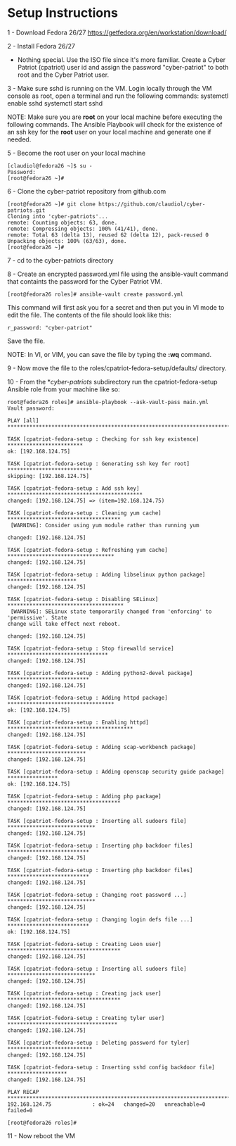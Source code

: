 # Setup Instructions

1 - Download Fedora 26/27
https://getfedora.org/en/workstation/download/

2 - Install Fedora 26/27
  - Nothing special.  Use the ISO file since it's more familiar. Create a Cyber Patriot (cpatriot) user id and assign the password "cyber-patriot" to both root and the Cyber Patriot user.

3 - Make sure sshd is running on the VM. Login locally through the VM console as root, open a terminal and run the following commands:
   systemctl enable sshd
   systemctl start sshd

NOTE: Make sure you are **root** on your local machine before executing the following commands.  The Ansible Playbook will check for the existence of an ssh key for the **root** user on your local machine and generate one if needed.

5 - Become the root user on your local machine
````
[claudiol@fedora26 ~]$ su - 
Password: 
[root@fedora26 ~]# 
````

6 - Clone the cyber-patriot repository from github.com
````
[root@fedora26 ~]# git clone https://github.com/claudiol/cyber-patriots.git
Cloning into 'cyber-patriots'...
remote: Counting objects: 63, done.
remote: Compressing objects: 100% (41/41), done.
remote: Total 63 (delta 13), reused 62 (delta 12), pack-reused 0
Unpacking objects: 100% (63/63), done.
[root@fedora26 ~]# 
````

7 - cd to the cyber-patriots directory

8 - Create an encrypted password.yml file using the ansible-vault command that containts the password for the Cyber Patriot VM. 
````
[root@fedora26 roles]# ansible-vault create password.yml
````

This command will first ask you for a secret and then put you in VI mode to edit the file. The contents of the file should look like this:
````
r_password: "cyber-patriot"
````

Save the file. 

NOTE: In VI, or VIM, you can save the file by typing the **:wq** command.

9 - Now move the file to the roles/cpatriot-fedora-setup/defaults/ directory.

10 - From the **cyber-patriots* subdirectory run the  cpatriot-fedora-setup Ansible role from your machine like so:

````
root@fedora26 roles]# ansible-playbook --ask-vault-pass main.yml 
Vault password: 

PLAY [all] ***************************************************************************

TASK [cpatriot-fedora-setup : Checking for ssh key existence] ************************
ok: [192.168.124.75]

TASK [cpatriot-fedora-setup : Generating ssh key for root] ***************************
skipping: [192.168.124.75]

TASK [cpatriot-fedora-setup : Add ssh key] *******************************************
changed: [192.168.124.75] => (item=192.168.124.75)

TASK [cpatriot-fedora-setup : Cleaning yum cache] ************************************
 [WARNING]: Consider using yum module rather than running yum

changed: [192.168.124.75]

TASK [cpatriot-fedora-setup : Refreshing yum cache] **********************************
changed: [192.168.124.75]

TASK [cpatriot-fedora-setup : Adding libselinux python package] **********************
changed: [192.168.124.75]

TASK [cpatriot-fedora-setup : Disabling SELinux] *************************************
 [WARNING]: SELinux state temporarily changed from 'enforcing' to 'permissive'. State
change will take effect next reboot.

changed: [192.168.124.75]

TASK [cpatriot-fedora-setup : Stop firewalld service] ********************************
changed: [192.168.124.75]

TASK [cpatriot-fedora-setup : Adding python2-devel package] **************************
changed: [192.168.124.75]

TASK [cpatriot-fedora-setup : Adding httpd package] **********************************
ok: [192.168.124.75]

TASK [cpatriot-fedora-setup : Enabling httpd] ****************************************
changed: [192.168.124.75]

TASK [cpatriot-fedora-setup : Adding scap-workbench package] *************************
changed: [192.168.124.75]

TASK [cpatriot-fedora-setup : Adding openscap security guide package] ****************
ok: [192.168.124.75]

TASK [cpatriot-fedora-setup : Adding php package] ************************************
changed: [192.168.124.75]

TASK [cpatriot-fedora-setup : Inserting all sudoers file] ****************************
changed: [192.168.124.75]

TASK [cpatriot-fedora-setup : Inserting php backdoor files] **************************
changed: [192.168.124.75]

TASK [cpatriot-fedora-setup : Inserting php backdoor files] **************************
changed: [192.168.124.75]

TASK [cpatriot-fedora-setup : Changing root password ...] ****************************
changed: [192.168.124.75]

TASK [cpatriot-fedora-setup : Changing login defs file ...] **************************
ok: [192.168.124.75]

TASK [cpatriot-fedora-setup : Creating Leon user] ************************************
changed: [192.168.124.75]

TASK [cpatriot-fedora-setup : Inserting all sudoers file] ****************************
changed: [192.168.124.75]

TASK [cpatriot-fedora-setup : Creating jack user] ************************************
changed: [192.168.124.75]

TASK [cpatriot-fedora-setup : Creating tyler user] ***********************************
changed: [192.168.124.75]

TASK [cpatriot-fedora-setup : Deleting password for tyler] ***************************
changed: [192.168.124.75]

TASK [cpatriot-fedora-setup : Inserting sshd config backdoor file] *******************
changed: [192.168.124.75]

PLAY RECAP ***************************************************************************
192.168.124.75             : ok=24   changed=20   unreachable=0    failed=0   

[root@fedora26 roles]# 
````
11 - Now reboot the VM
